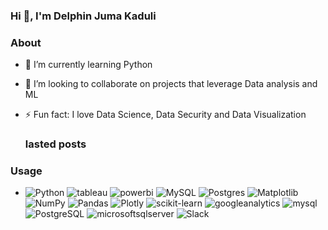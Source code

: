 ### Hi 👋, I'm Delphin Juma Kaduli

### About 
- 🌱 I’m currently learning Python 
-  👯 I’m looking to collaborate on projects that leverage Data analysis and ML
- ⚡ Fun fact: I love Data Science, Data Security and Data Visualization
  ### lasted posts


  ### 
### Usage
- ![Python](https://img.shields.io/badge/python-3670A0?style=for-the-badge&logo=python&logoColor=ffdd54) ![tableau](https://img.shields.io/badge/Tableau-E97627?style=for-the-badge&logo=Tableau&logoColor=white) ![powerbi](https://img.shields.io/badge/power_bi-F2C811?style=for-the-badge&logo=powerbi&logoColor=black) ![MySQL](https://img.shields.io/badge/mysql-%2300f.svg?style=for-the-badge&logo=mysql&logoColor=white) ![Postgres](https://img.shields.io/badge/postgres-%23316192.svg?style=for-the-badge&logo=postgresql&logoColor=white) ![Matplotlib](https://img.shields.io/badge/Matplotlib-%23ffffff.svg?style=for-the-badge&logo=Matplotlib&logoColor=black) ![NumPy](https://img.shields.io/badge/numpy-%23013243.svg?style=for-the-badge&logo=numpy&logoColor=white) ![Pandas](https://img.shields.io/badge/pandas-%23150458.svg?style=for-the-badge&logo=pandas&logoColor=white) ![Plotly](https://img.shields.io/badge/Plotly-%233F4F75.svg?style=for-the-badge&logo=plotly&logoColor=white) ![scikit-learn](https://img.shields.io/badge/scikit--learn-%23F7931E.svg?style=for-the-badge&logo=scikit-learn&logoColor=white) ![googleanalytics](https://img.shields.io/badge/Google%20Analytics-E37400?style=for-the-badge&logo=google%20analytics&logoColor=white) ![mysql](https://img.shields.io/badge/MySQL-005C84?style=for-the-badge&logo=mysql&logoColor=white) ![PostgreSQL](https://img.shields.io/badge/PostgreSQL-316192?style=for-the-badge&logo=postgresql&logoColor=white) ![microsoftsqlserver](https://img.shields.io/badge/Microsoft%20SQL%20Server-CC2927?style=for-the-badge&logo=microsoft%20sql%20server&logoColor=white) ![Slack](https://img.shields.io/badge/Slack-4A154B?style=for-the-badge&logo=slack&logoColor=white)
<!-- ### My Stats ->
<!-- ![DelphinKdl's GitHub stats](https://github-readme-stats.vercel.app/api?username=DelphinKdl&theme=dark&show_icons=true) ->
